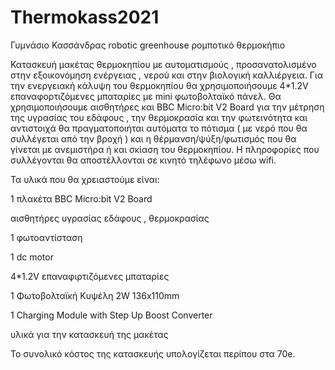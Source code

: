 # Thermokass2021
Γυμνάσιο Κασσάνδρας  robotic greenhouse  ρομποτικό  θερμοκήπιο 

Κατασκευή μακέτας θερμοκηπίου με αυτοματισμούς , προσανατολισμένο στην εξοικονόμηση ενέργειας , νερού  και  στην βιολογική καλλιέργεια.
Για την ενεργειακή κάλυψη του θερμοκηπίου θα χρησιμοποιήσουμε 4*1.2V επαναφορτιζόμενες μπαταρίες με mini φωτοβολταϊκό πάνελ.
Θα χρησιμοποιήσουμε αισθητήρες και BBC Micro:bit V2 Board για την μέτρηση της υγρασίας του εδάφους , την θερμοκρασία και την φωτεινότητα  και αντιστοιχά θα πραγματοποιήται αυτόματα το πότισμα ( με νερό που θα συλλέγεται από την βροχή ) και η θέρμανση/ψύξη/φωτισμός που θα γίνεται με ανεμιστήρα ή και σκίαση του θερμοκηπίου. 
Η πληροφορίες που συλλέγονται θα αποστέλλονται σε κινητό τηλέφωνο μέσω wifi.

Τα υλικά που θα χρειαστούμε είναι: 

1 πλακέτα  BBC Micro:bit V2 Board

αισθητήρες υγρασίας εδάφους , θερμοκρασίας 

1 φωτοαντίσταση

1 dc motor

4*1.2V επαναφιρτιζόμενες μπαταρίες 

1 Φωτοβολταϊκή Κυψέλη 2W 136x110mm

1 Charging Module with Step Up Boost Converter

υλικά για την κατασκευή της μακέτας

Το συνολικό κόστος της κατασκευής υπολογίζεται περίπου στα 70e.

